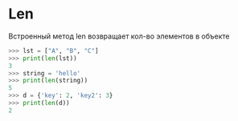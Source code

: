 # Len

Встроенный метод len возвращает кол-во элементов в объекте
```py
>>> lst = ["A", "B", "C"]
>>> print(len(lst))
3
>>> string = 'hello'
>>> print(len(string))
5
>>> d = {'key': 2, 'key2': 3}
>>> print(len(d))
2
```